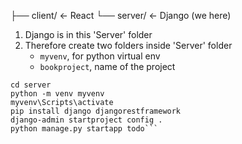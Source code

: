 ├── client/   ← React
└── server/   ← Django (we here)

1. Django is in this 'Server' folder
2. Therefore create two folders inside 'Server' folder
   - `myvenv`, for python virtual env
   - `bookproject`, name of the project

```mkdir server
cd server
python -m venv myvenv
myvenv\Scripts\activate
pip install django djangorestframework
django-admin startproject config .
python manage.py startapp todo```